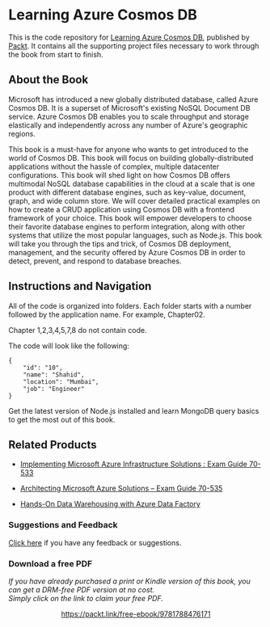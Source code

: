 # Learning Azure Cosmos DB
This is the code repository for [Learning Azure Cosmos DB](https://www.packtpub.com/big-data-and-business-intelligence/learning-azure-cosmos-db?utm_source=github&utm_medium=repository&utm_campaign=9781788476171), published by [Packt](https://www.packtpub.com/?utm_source=github). It contains all the supporting project files necessary to work through the book from start to finish.
## About the Book
Microsoft has introduced a new globally distributed database, called Azure Cosmos DB. It is a superset of Microsoft's existing NoSQL Document DB service. Azure Cosmos DB enables you to scale throughput and storage elastically and independently across any number of Azure's geographic regions.

This book is a must-have for anyone who wants to get introduced to the world of Cosmos DB. This book will focus on building globally-distributed applications without the hassle of complex, multiple datacenter configurations. This book will shed light on how Cosmos DB offers multimodal NoSQL database capabilities in the cloud at a scale that is one product with different database engines, such as key-value, document, graph, and wide column store. We will cover detailed practical examples on how to create a CRUD application using Cosmos DB with a frontend framework of your choice. This book will empower developers to choose their favorite database engines to perform integration, along with other systems that utilize the most popular languages, such as Node.js. This book will take you through the tips and trick, of Cosmos DB deployment, management, and the security offered by Azure Cosmos DB in order to detect, prevent, and respond to database breaches.


## Instructions and Navigation
All of the code is organized into folders. Each folder starts with a number followed by the application name. For example, Chapter02.

Chapter 1,2,3,4,5,7,8 do not contain code.

The code will look like the following:
```
{
    "id": "10",
    "name": "Shahid",
    "location": "Mumbai",
    "job": "Engineer"
}
```

Get the latest version of Node.js installed and learn MongoDB query basics to get the most out of this book.

## Related Products
* [Implementing Microsoft Azure Infrastructure Solutions : Exam Guide 70-533](https://www.packtpub.com/virtualization-and-cloud/implementing-microsoft-azure-infrastructure-solutions-exam-guide-70-533?utm_source=github&utm_medium=repository&utm_campaign=9781789137958)

* [Architecting Microsoft Azure Solutions – Exam Guide 70-535](https://www.packtpub.com/virtualization-and-cloud/architecting-microsoft-azure-solutions-exam-guide-70-535?utm_source=github&utm_medium=repository&utm_campaign=9781788991735)

* [Hands-On Data Warehousing with Azure Data Factory](https://www.packtpub.com/big-data-and-business-intelligence/hands-data-warehousing-azure-data-factory?utm_source=github&utm_medium=repository&utm_campaign=9781789137620)

### Suggestions and Feedback
[Click here](https://docs.google.com/forms/d/e/1FAIpQLSe5qwunkGf6PUvzPirPDtuy1Du5Rlzew23UBp2S-P3wB-GcwQ/viewform) if you have any feedback or suggestions.
### Download a free PDF

 <i>If you have already purchased a print or Kindle version of this book, you can get a DRM-free PDF version at no cost.<br>Simply click on the link to claim your free PDF.</i>
<p align="center"> <a href="https://packt.link/free-ebook/9781788476171">https://packt.link/free-ebook/9781788476171 </a> </p>